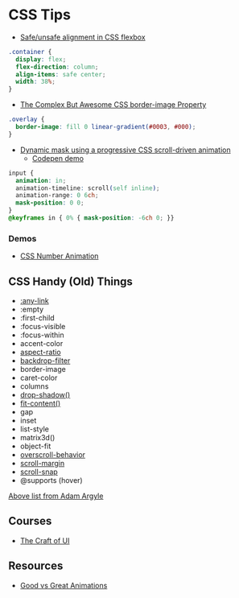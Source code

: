 # CSS Tips

- [Safe/unsafe alignment in CSS flexbox](https://www.stefanjudis.com/today-i-learned/safe-unsafe-alignment-in-css-flexbox/)

```css
.container {
  display: flex;
  flex-direction: column;
  align-items: safe center;
  width: 38%;
}
```

- [The Complex But Awesome CSS border-image Property](https://www.smashingmagazine.com/2024/01/css-border-image-property/)

```css
.overlay {
  border-image: fill 0 linear-gradient(#0003, #000);
}
```


- [Dynamic mask using a progressive CSS scroll-driven animation](https://x.com/jh3yy/status/1918118919614665086)
  - [Codepen demo](https://codepen.io/jh3y/pen/OPPQvxR)

```css
input {
  animation: in;
  animation-timeline: scroll(self inline);
  animation-range: 0 6ch;
  mask-position: 0 0;
}
@keyframes in { 0% { mask-position: -6ch 0; }}
```

### Demos

- [CSS Number Animation](https://codepen.io/jh3y/pen/gbbYZEz)


## CSS Handy (Old) Things

- [:any-link](https://developer.mozilla.org/en-US/docs/Web/CSS/:any-link)
- :empty
- :first-child
- :focus-visible
- :focus-within
- accent-color
- [aspect-ratio](https://developer.mozilla.org/en-US/docs/Web/CSS/aspect-ratio)
- [backdrop-filter](https://developer.mozilla.org/en-US/docs/Web/CSS/backdrop-filter)
- border-image
- caret-color
- columns
- [drop-shadow()](https://developer.mozilla.org/fr/docs/Web/CSS/filter-function/drop-shadow)
- [fit-content()](https://developer.mozilla.org/en-US/docs/Web/CSS/fit-content_function)
- gap
- inset
- list-style
- matrix3d()
- object-fit
- [overscroll-behavior](https://developer.mozilla.org/en-US/docs/Web/CSS/overscroll-behavior)
- [scroll-margin](https://developer.mozilla.org/en-US/docs/Web/CSS/scroll-margin)
- [scroll-snap](https://developer.mozilla.org/en-US/docs/Web/CSS/CSS_scroll_snap)
- @supports (hover)


[Above list from Adam Argyle](https://x.com/KevinJPowell/status/1766488365904392399?s=20)


## Courses

- [The Craft of UI](https://www.craftofui.dev/)

## Resources

- [Good vs Great Animations](https://emilkowal.ski/ui/good-vs-great-animations)
